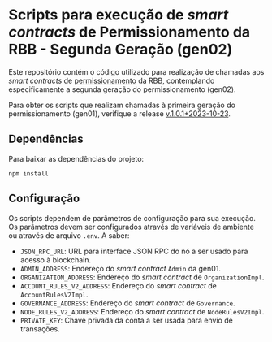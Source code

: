 # Scripts para execução de *smart contracts* de Permissionamento da RBB - Segunda Geração (gen02)

Este repositório contém o código utilizado para realização de chamadas aos *smart contracts* de [permissionamento](https://github.com/RBBNet/Permissionamento) da RBB, contemplando especificamente a segunda geração do permissionamento (gen02).

Para obter os scripts que realizam chamadas à primeira geração do permissionamento (gen01), verifique a release [v.1.0.1+2023-10-23](https://github.com/RBBNet/scripts-permissionamento/releases/tag/1.0.1).


## Dependências

Para baixar as dependências do projeto:

```shell
npm install
```

## Configuração

Os scripts dependem de parâmetros de configuração para sua execução. Os parâmetros devem ser configurados através de variáveis de ambiente ou através de arquivo `.env`. A saber:
- `JSON_RPC_URL`: URL para interface JSON RPC do nó a ser usado para acesso à blockchain.
- `ADMIN_ADDRESS`: Endereço do *smart contract* `Admin` da gen01.
- `ORGANIZATION_ADDRESS`: Endereço do *smart contract* de `OrganizationImpl`.
- `ACCOUNT_RULES_V2_ADDRESS`: Endereço do *smart contract* de `AccountRulesV2Impl`.
- `GOVERNANCE_ADDRESS`: Endereço do *smart contract* de `Governance`.
- `NODE_RULES_V2_ADDRESS`: Endereço do *smart contract* de `NodeRulesV2Impl`.
- `PRIVATE_KEY`: Chave privada da conta a ser usada para envio de transações.

